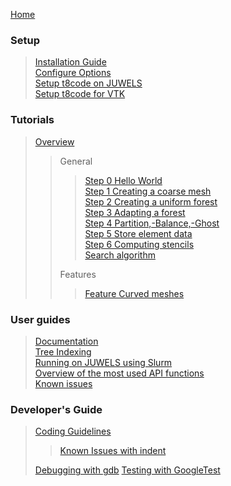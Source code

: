 [Home](https://github.com/DLR-AMR/t8code/wiki)

### Setup

 > [Installation Guide](https://github.com/DLR-AMR/t8code/wiki/Installation)  
 > [Configure Options](https://github.com/DLR-AMR/t8code/wiki/Configure-Options)  
 > [Setup t8code on JUWELS](https://github.com/DLR-AMR/t8code/wiki/Setting-up-t8code-on-JUWELS)  
 > [Setup t8code for VTK](https://github.com/DLR-AMR/t8code/wiki/Installation-of-VTK)  


### Tutorials

 > [Overview](https://github.com/DLR-AMR/t8code/wiki/Tutorial---Overview)  
 >>
 >> General  
 >>> [Step 0   Hello World](https://github.com/DLR-AMR/t8code/wiki/Step-0---Hello-World)  
 >>> [Step 1   Creating a coarse mesh](https://github.com/DLR-AMR/t8code/wiki/Step-1---Creating-a-coarse-mesh)  
 >>> [Step 2   Creating a uniform forest](https://github.com/DLR-AMR/t8code/wiki/Step-2---Creating-a-uniform-forest)  
 >>> [Step 3   Adapting a forest](https://github.com/DLR-AMR/t8code/wiki/Step-3---Adapting-a-forest)  
 >>> [Step 4   Partition,-Balance,-Ghost](https://github.com/DLR-AMR/t8code/wiki/Step-4---Partition,-Balance,-Ghost)  
 >>> [Step 5   Store element data](https://github.com/DLR-AMR/t8code/wiki/Step-5---Store-element-data)  
 >>> [Step 6   Computing stencils](https://github.com/DLR-AMR/t8code/wiki/Step-6-Computing-stencils)  
 >>> [Search algorithm](https://github.com/DLR-AMR/t8code/wiki/Tutorial:-Search)  
 >>
 >> Features  
 >>> [Feature   Curved meshes](https://github.com/DLR-AMR/t8code/wiki/Feature---Curved-meshes)  

### User guides

 > [Documentation](https://github.com/DLR-AMR/t8code/wiki/documentation)  
 > [Tree Indexing](https://github.com/DLR-AMR/t8code/wiki/Tree-indexing)  
 > [Running on JUWELS using Slurm](https://github.com/DLR-AMR/t8code/wiki/Setting-up-t8code-on-JUWELS-(or-other-Slurm-based-systems))  
 > [Overview of the most used API functions](https://github.com/DLR-AMR/t8code/wiki/The-most-important-API-functions)  
 > [Known issues](https://github.com/DLR-AMR/t8code/wiki/Known-issues)  

### Developer's Guide

 > [Coding Guidelines](https://github.com/DLR-AMR/t8code/wiki/Coding-Guideline)  
 >> [Known Issues with indent](https://github.com/DLR-AMR/t8code/wiki/Known-issues-with-the-indent-script)
 >>
 > [Debugging with gdb](https://github.com/DLR-AMR/t8code/wiki/Debugging-with-gdb)
 > [Testing with GoogleTest](https://github.com/DLR-AMR/t8code/wiki/Testing-with-GoogleTest)